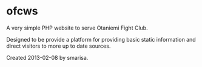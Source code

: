 ofcws
=====

A very simple PHP website to serve Otaniemi Fight Club.

Designed to be provide a platform for providing basic static information and direct visitors to more up to date sources.

Created 2013-02-08 by smarisa.
